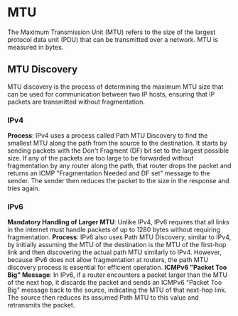 # MTU
The Maximum Transmission Unit (MTU) refers to the size of the largest protocol data unit (PDU) that can be transmitted over a network. MTU is measured in bytes.
## MTU Discovery
MTU discovery is the process of determining the maximum MTU size that can be used for communication between two IP hosts, ensuring that IP packets are transmitted without fragmentation.
### IPv4
**Process**: IPv4 uses a process called Path MTU Discovery to find the smallest MTU along the path from the source to the destination. It starts by sending packets with the Don't Fragment (DF) bit set to the largest possible size. If any of the packets are too large to be forwarded without fragmentation by any router along the path, that router drops the packet and returns an ICMP "Fragmentation Needed and DF set" message to the sender. The sender then reduces the packet to the size in the response and tries again.
### IPv6
**Mandatory Handling of Larger MTU**: Unlike IPv4, IPv6 requires that all links in the internet must handle packets of up to 1280 bytes without requiring fragmentation.
**Process**: IPv6 also uses Path MTU Discovery, similar to IPv4, by initially assuming the MTU of the destination is the MTU of the first-hop link and then discovering the actual path MTU similarly to IPv4. However, because IPv6 does not allow fragmentation at routers, the path MTU discovery process is essential for efficient operation.
**ICMPv6 "Packet Too Big" Message**: In IPv6, if a router encounters a packet larger than the MTU of the next hop, it discards the packet and sends an ICMPv6 "Packet Too Big" message back to the source, indicating the MTU of that next-hop link. The source then reduces its assumed Path MTU to this value and retransmits the packet.
